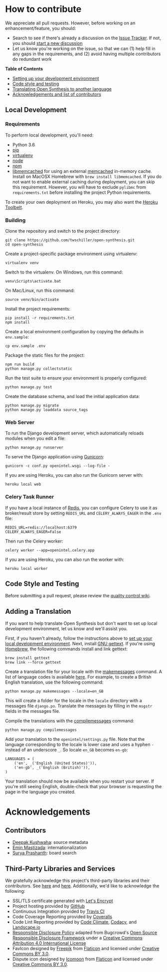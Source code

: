 # How to contribute

We appreciate all pull requests. However, before working on an enhancement/feature, you should:
- Search to see if there's  already a discussion on the [Issue Tracker](https://github.com/twschiller/open-synthesis/issues). If not, you should [start a new discussion](https://github.com/twschiller/open-synthesis/issues/new)
- Let us know you're working on the issue, so that we can (1) help fill in any gaps in the requirements, and (2) avoid having multiple contributors do redundant work

**Table of Contents**
* [Setting up your development environment](#local-development)
* [Code style and testing](#code-style-and-testing)
* [Translating Open Synthesis to another language](#adding-a-translation)
* [Acknowledgements and list of contributors](#acknowledgements)

## Local Development

### Requirements

To perform local development, you'll need:
* Python 3.6
* [pip](https://pip.pypa.io/en/stable/installing/)
* [virtualenv](https://virtualenv.pypa.io/en/stable/)
* [node](https://nodejs.org/en/download/package-manager/)
* [npm](https://www.npmjs.com/)
* [libmemcached](https://libmemcached.org/) for using an external [memcached](https://memcached.org/) in-memory cache. Install on MacOSX Homebrew with `brew install libmemcached`. If you do not want to enable external caching during deployment, you can skip this requirement. However, you will have to exclude `pylibmc` from `requirements.txt` before installing the project Python requirements.

To create your own deployment on Heroku, you may also want the [Heroku Toolbelt](https://devcenter.heroku.com/articles/getting-started-with-python#introduction).

### Building

Clone the repository and switch to the project directory:

    git clone https://github.com/twschiller/open-synthesis.git
    cd open-synthesis

Create a project-specific package environment using virtualenv:

    virtualenv venv

Switch to the virtualenv. On Windows, run this command:

    venv\Scripts\activate.bat
    
On Mac/Linux, run this command:

    source venv/bin/activate

Install the project requirements:

    pip install -r requirements.txt
    npm install

Create a local environment configuration by copying the defaults in `env.sample`:

    cp env.sample .env
        
Package the static files for the project:
    
    npm run build
    python manage.py collectstatic
 
Run the test suite to ensure your environment is properly configured:

    python manage.py test

Create the database schema, and load the initial application data:

    python manage.py migrate
    python manage.py loaddata source_tags 
   
### Web Server
   
To run the Django development server, which automatically reloads modules when you
edit a file:

    python manage.py runserver
   
To serve the Django application using [Gunicorn](http://gunicorn.org/):

    gunicorn -c conf.py openintel.wsgi --log-file -
    
If you are using Heroku, you can also run the Gunicorn server with:    
    
    heroku local web
    
### Celery Task Runner
    
If you have a local instance of [Redis](http://redis.io/), you can configure Celery to use
it as broker/result store by setting `REDIS_URL` and `CELERY_ALWAYS_EAGER` in the `.env` file:

    REDIS_URL=redis://localhost:6379
    CELERY_ALWAYS_EAGER=False
    
Then run the Celery worker:

    celery worker --app=openintel.celery.app
    
If you are using Heroku, you can also run the worker with:

    heroku local worker
    
## Code Style and Testing

Before submitting a pull request, please review the 
[quality control wiki](https://github.com/twschiller/open-synthesis/wiki/Quality-Controls).

## Adding a Translation

If you want to help translate Open Synthesis but don't want to set up local development environment, let us know
and we'll assist you.

First, if you haven't already, follow the instructions above to [set up your local development environment](#local-development). 
Next, install [GNU gettext](https://www.gnu.org/software/gettext/).
If you're using [Homebrew](http://brew.sh/index.html), the following commands install and link gettext:

    brew install gettext
    brew link --force gettext

Create a translation file for your locale with the [makemessages](https://docs.djangoproject.com/en/1.10/ref/django-admin/#makemessages) 
command. A list of language codes is available [here](http://www.oracle.com/technetwork/java/javase/javase7locales-334809.html).
For example, to create a British English translation, use the following command:

    python manage.py makemessages --locale=en_GB

This will create a folder for the locale in the `locale` directory with a messages file `django.po`. Translate the
messages by filling in the `msgstr` fields in the messages file.

Compile the translations with the [compilemessages](https://docs.djangoproject.com/en/1.10/ref/django-admin/#compilemessages) 
command:

    python manage.py compilemessages

Add your translation to the `openintel/settings.py` file. Note that the language corresponding to the locale is lower
case and uses a hyphen `-` instead of an underscore `_`. So locale `en_GB` becomes `en-gb`:

    LANGUAGES = (
        ('en', _('English (United States)')),
        ('en-gb', _('English (British)')),
    )

Your translation should now be available when you restart your server. If you're still seeing English, double-check
that your browser is requesting the page in the language you created.

# Acknowledgements

## Contributors
* [Deepak Kushwaha](https://github.com/dip-kush): source metadata
* [Emin Mastizada](https://github.com/mastizada): internationalization
* [Surya Prashanth](https://github.com/Prashant-Surya): board search


## Third-Party Libraries and Services
We gratefully acknowledge this project's third-party libraries and their contributors. See [here](requirements.txt) and 
[here](package.json). Additionally, we'd like to acknowledge the following:

* SSL/TLS certificate generated with [Let's Encrypt](https://letsencrypt.org/)
* Project hosting provided by [GitHub](https://github.com)
* Continuous Integration provided by [Travis CI](https://travis-ci.org/)
* Code Coverage Reporting provided by [Coveralls](https://coveralls.io/)
* Code Lint Reporting provided by [Code Climate](https://codeclimate.com/), [Codacy](https://www.codacy.com/), and 
[Landscape.io](https://landscape.io)
* [Responsible Disclosure Policy](SECURITY.md) adapted from Bugcrowd's 
[Open Source Responsible Disclosure Framework](https://github.com/bugcrowd/disclosure-policy) under a
[Creative Commons Attribution 4.0 International License](http://creativecommons.org/licenses/by/4.0/)
* FavIcon designed by [Freepik](http://www.freepik.com) from [Flaticon](http://www.flaticon.com)
and licensed under [Creative Commons BY 3.0](http://creativecommons.org/licenses/by/3.0/).
* Dispute icon designed by [Icomoon](http://www.flaticon.com/authors/icomoon) from [Flaticon](http://www.flaticon.com)
and licensed under [Creative Commons BY 3.0](http://creativecommons.org/licenses/by/3.0/).
